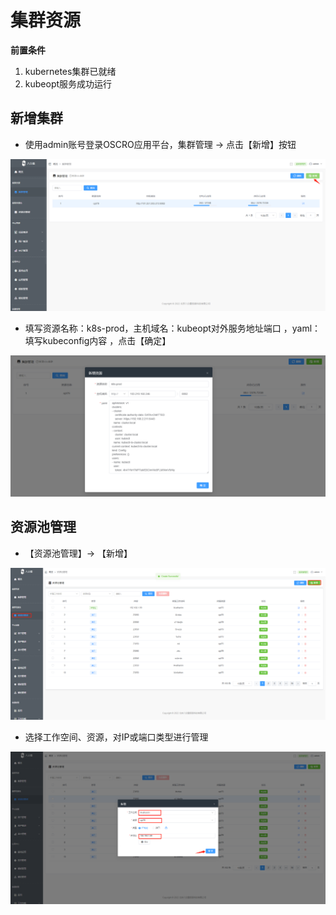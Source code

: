 # 集群资源

**前置条件**

1.  kubernetes集群已就绪
2.  kubeopt服务成功运行

## **新增集群**

- 使用admin账号登录OSCRO应用平台，集群管理 → 点击【新增】按钮

![](images/1.png)

- 填写资源名称：k8s-prod，主机域名：kubeopt对外服务地址端口 ，yaml：填写kubeconfig内容 ，点击【确定】

![](images/2.png)

## 资源池管理

- 【资源池管理】→ 【新增】

![](images/32.png)

- 选择工作空间、资源，对IP或端口类型进行管理

![](images/33.png)